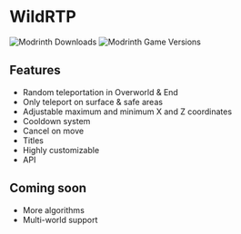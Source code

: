 # WildRTP

![Modrinth Downloads](https://img.shields.io/modrinth/dt/wildrtp)
![Modrinth Game Versions](https://img.shields.io/modrinth/game-versions/wildrtp)

## Features

- Random teleportation in Overworld & End
- Only teleport on surface & safe areas
- Adjustable maximum and minimum X and Z coordinates
- Cooldown system
- Cancel on move
- Titles
- Highly customizable
- API

## Coming soon

- More algorithms
- Multi-world support
